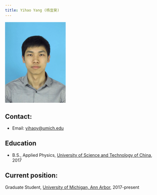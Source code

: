 ```yaml
---
title: Yihao Yang (杨宜昊)
---
```


<img src="/images/Yihao_Yang.png" width="200"/>

## Contact: 
- Email: yihaoy@umich.edu

## Education
- B.S., Applied Physics, [University of Science and Technology of China](http://www.ustc.edu.cn), 2017 

## Current position:
Graduate Student, [University of Michigan, Ann Arbor](http://www.umich.edu), 2017-present




 





